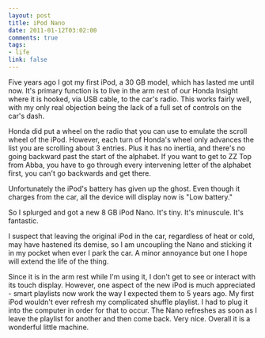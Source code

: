 ```yaml
--- 
layout: post
title: iPod Nano
date: 2011-01-12T03:02:00
comments: true
tags:
- life
link: false
---
```

Five years ago I got my first iPod, a 30 GB model, which has lasted me until now. It's primary function is to live in the arm rest of our Honda Insight where it is hooked, via USB cable, to the car's radio. This works fairly well, with my only real objection being the lack of a full set of controls on the car's dash.

Honda did put a wheel on the radio that you can use to emulate the scroll wheel of the iPod. However, each turn of Honda's wheel only advances the list you are scrolling about 3 entries. Plus it has no inertia, and there's no going backward past the start of the alphabet. If you want to get to ZZ Top from Abba, you have to go through every intervening letter of the alphabet first, you can't go backwards and get there.

Unfortunately the iPod's battery has given up the ghost. Even though it charges from the car, all the device will display now is "Low battery."

So I splurged and got a new 8 GB iPod Nano. It's tiny. It's minuscule. It's fantastic.

I suspect that leaving the original iPod in the car, regardless of heat or cold, may have hastened its demise, so I am uncoupling the Nano and sticking it in my pocket when ever I park the car. A minor annoyance but one I hope will extend the life of the thing.

Since it is in the arm rest while I'm using it, I don't get to see or interact with its touch display. However, one aspect of the new iPod is much appreciated - smart playlists now work the way I expected them to 5 years ago. My first iPod wouldn't ever refresh my complicated shuffle playlist. I had to plug it into the computer in order for that to occur. The Nano refreshes as soon as I leave the playlist for another and then come back. Very nice. Overall it is a wonderful little machine.
